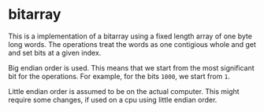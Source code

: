 # bitarray

This is a implementation of a bitarray using a fixed length array of one byte long words.
The operations treat the words as one contigious whole and get and set bits at a given index.

Big endian order is used. This means that we start from the most significant bit for the
operations. For example, for the bits `1000`, we start from `1`.

Little endian order is assumed to be on the actual computer. This might require some changes,
if used on a cpu using little endian order.

